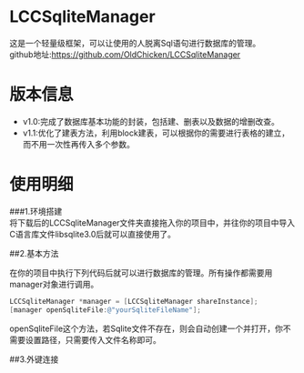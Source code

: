 # LCCSqliteManager
这是一个轻量级框架，可以让使用的人脱离Sql语句进行数据库的管理。<br>
github地址:https://github.com/OldChicken/LCCSqliteManager


# 版本信息
* v1.0:完成了数据库基本功能的封装，包括建、删表以及数据的增删改查。<br>
* v1.1:优化了建表方法，利用block建表，可以根据你的需要进行表格的建立，而不用一次性再传入多个参数。

# 使用明细
###1.环境搭建<br>
    将下载后的LCCSqliteManager文件夹直接拖入你的项目中，并往你的项目中导入C语言库文件libsqlite3.0后就可以直接使用了。
    
##2.基本方法

在你的项目中执行下列代码后就可以进行数据库的管理。所有操作都需要用manager对象进行调用。
```Objective-C
LCCSqliteManager *manager = [LCCSqliteManager shareInstance];  
[manager openSqliteFile:@"yourSqliteFileName"];
```
openSqliteFile这个方法，若Sqlite文件不存在，则会自动创建一个并打开，你不需要设置路径，只需要传入文件名称即可。



##3.外键连接


